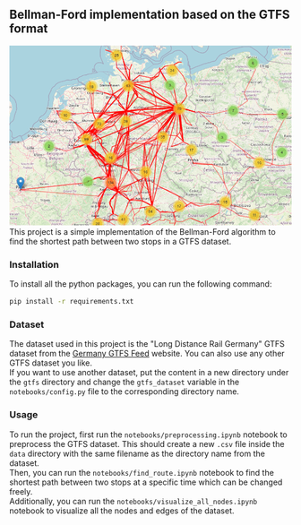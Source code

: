 ## Bellman-Ford implementation based on the GTFS format
![Visualisation](images/all_connections.png)
This project is a simple implementation of the Bellman-Ford algorithm to find the shortest path between two stops in a GTFS dataset.
### Installation
To install all the python packages, you can run the following command:
```bash
pip install -r requirements.txt
```
### Dataset
The dataset used in this project is the "Long Distance Rail Germany" GTFS dataset from the [Germany GTFS Feed](https://gtfs.de/en/feeds/) website. You can also use any other GTFS dataset you like. \
If you want to use another dataset, put the content in a new directory under the `gtfs` directory and change the `gtfs_dataset` variable in the `notebooks/config.py` file to the corresponding directory name.
### Usage
To run the project, first run the `notebooks/preprocessing.ipynb` notebook to preprocess the GTFS dataset. This should create a new `.csv` file inside the `data` directory with the same filename as the directory name from the dataset. \
Then, you can run the `notebooks/find_route.ipynb` notebook to find the shortest path between two stops at a specific time which can be changed freely. \
Additionally, you can run the `notebooks/visualize_all_nodes.ipynb` notebook to visualize all the nodes and edges of the dataset.